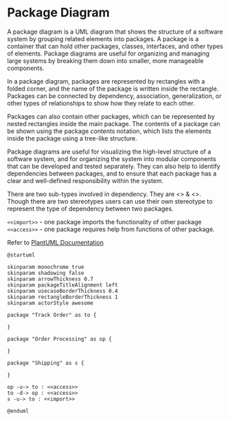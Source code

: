 # Package Diagram
A package diagram is a UML diagram that shows the structure of a software system by grouping related elements into packages. A package is a container that can hold other packages, classes, interfaces, and other types of elements. Package diagrams are useful for organizing and managing large systems by breaking them down into smaller, more manageable components.

In a package diagram, packages are represented by rectangles with a folded corner, and the name of the package is written inside the rectangle. Packages can be connected by dependency, association, generalization, or other types of relationships to show how they relate to each other.

Packages can also contain other packages, which can be represented by nested rectangles inside the main package. The contents of a package can be shown using the package contents notation, which lists the elements inside the package using a tree-like structure.

Package diagrams are useful for visualizing the high-level structure of a software system, and for organizing the system into modular components that can be developed and tested separately. They can also help to identify dependencies between packages, and to ensure that each package has a clear and well-defined responsibility within the system.

There are two sub-types involved in dependency. They are <<import>> & <<access>>. Though there are two stereotypes users can use their own stereotype to represent the type of dependency between two packages.

`<<import>>` - one package imports the functionality of other package
`<<access>>` - one package requires help from functions of other package.

Refer to [PlantUML Documentation](https://plantuml.com/component-diagram)

```plantuml { .plantuml plantuml-filename=media/package_diagram.png }
@startuml

skinparam monochrome true
skinparam shadowing false
skinparam arrowThickness 0.7
skinparam packageTitleAlignment left
skinparam usecaseBorderThickness 0.4
skinparam rectangleBorderThickness 1
skinparam actorStyle awesome

package "Track Order" as to {

}

package "Order Processing" as op {

}

package "Shipping" as s {

}

op -u-> to : <<access>>
to -d-> op : <<access>>
s -u-> to : <<import>>

@enduml
```